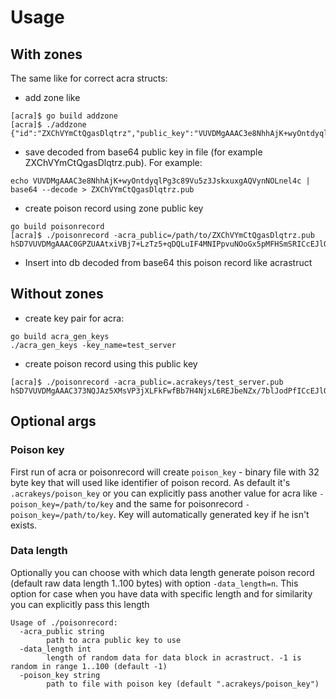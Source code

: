 # Usage
## With zones
The same like for correct acra structs:
* add zone like 
```
[acra]$ go build addzone
[acra]$ ./addzone 
{"id":"ZXChVYmCtQgasDlqtrz","public_key":"VUVDMgAAAC3e8NhhAjK+wyOntdyqlPg3c89Vu5z3JskxuxgAQVynNOLnel4c"}
```
* save decoded from base64 public key in file (for example ZXChVYmCtQgasDlqtrz.pub). For example:
```
echo VUVDMgAAAC3e8NhhAjK+wyOntdyqlPg3c89Vu5z3JskxuxgAQVynNOLnel4c | base64 --decode > ZXChVYmCtQgasDlqtrz.pub
```
* create poison record using zone public key
```
go build poisonrecord
[acra]$ ./poisonrecord -acra_public=/path/to/ZXChVYmCtQgasDlqtrz.pub
hSD7VUVDMgAAAC0GPZUAAtxiVBj7+LzTz5+qDQLuIF4MNIPpvuNOoGx5pMFHSmSRICcEJlQAAAAAAQFADAAAABAAAAAgAAAA+HNqMryNiASoXhFJdmkDieAWlfjBN7sOBbj4s96uS0i2PnKT9I9powzVn4CfHzFuCSNJceusSDV14GO1dwAAAAAAAAAAAQFADAAAABAAAABLAAAAofsRDZjjbVuC6pELSJEKLYoKEpYFk6xPQDKQLVFocUgTMM9gVPtKKVkr4AFH2lBTbG3+7+3b9Ebrczl8VLScsF2HDfOFQ2Oo0eUVJ+5d82SSTFmTjJEVOJ+XgXXRyI5bQamIwoYEhA==
```
* Insert into db decoded from base64 this poison record like acrastruct

## Without zones
* create key pair for acra:
```
go build acra_gen_keys
./acra_gen_keys -key_name=test_server
```
* create poison record using this public key
```
[acra]$ ./poisonrecord -acra_public=.acrakeys/test_server.pub
hSD7VUVDMgAAAC373NQJAz5XMsVP3jXLFkFwfBb7H4NjxL6REJbeNZx/7blJodPfICcEJlQAAAAAAQFADAAAABAAAAAgAAAA6YxpknqByuENYMI9rv2U2AMJNTvmqEv+cro8yWTiQ7vGv/B4fy3Ehv0gruPNEdXGsEYNd654+So+ybg6WQAAAAAAAAAAAQFADAAAABAAAAAtAAAA52Ytsk+bGwXy6UxwMvLIyAFhq/3vzOdxZekHkTeRsTK17GAbnOKQBe3U0IHBvbStzVBjYeidNjW4vQxHYXSUzqHlG9kZm/Wp7A==
```

## Optional args
### Poison key
First run of acra or poisonrecord will create `poison_key` - binary file with 32 
byte key that will used like identifier of poison record. As default it's `.acrakeys/poison_key` 
or you can explicitly pass another value for acra like `-poison_key=/path/to/key`
and the same for poisonrecord `-poison_key=/path/to/key`. Key will automatically
generated key if he isn't exists.

### Data length
Optionally you can choose with which data length generate poison record (default 
raw data length 1..100 bytes) with option `-data_length=n`.
This option for case when you have data with specific length and for similarity 
you can explicitly pass this length
```
Usage of ./poisonrecord:
  -acra_public string
    	path to acra public key to use
  -data_length int
    	length of random data for data block in acrastruct. -1 is random in range 1..100 (default -1)
  -poison_key string
    	path to file with poison key (default ".acrakeys/poison_key")
```